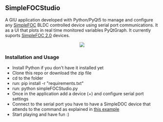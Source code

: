 ## SimpleFOCStudio

A GIU application developed  with Python/PyQt5 to manage and configure any [SimpleFOC](https://github.com/simplefoc)  BLDC controlled device using serial port communications. It as a UI that plots in real time monitored  variables PyQtGraph. It currently suports [SimpleFOC 2.0](https://github.com/simplefoc/Arduino-FOC/releases/tag/v2.0) devices. 


<p align="center">
  <img  src="https://github.com/JorgeMaker/SimpleFOCStudio/blob/main/DOC/SimpleFOCStudio.gif?raw=true">
</p>

### Installation and Usage

- Install Python if you don't have it installed yet 
- Clone this repo or download the zip file
- cd to the folder
- run: pip install -r "requirements.txt"
- run: python simpleFOCStudio.py
- Once in the application add a device (+) and configure serial port settings
- Connect to the serial port you have to have a SimpleDOC device that 
attends to the command as explained in [this example](https://docs.simplefoc.com/communication)
- Start playing  and have fun :)
